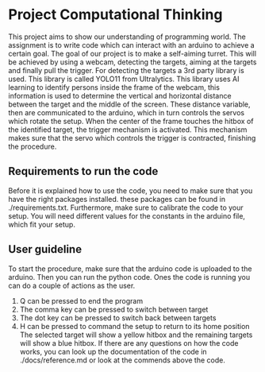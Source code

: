 # Project Computational Thinking
This project aims to show our understanding of programming world. The assignment is to write code which can interact with an arduino to achieve a certain goal.
The goal of our project is to make a self-aiming turret. This will be achieved by using a webcam, detecting the targets, aiming at the targets and finally pull the trigger.
For detecting the targets a 3rd party library is used. This library is called YOLO11 from Ultralytics. This library uses AI learning to identify persons inside the frame of the webcam, this information is used to determine the vertical and horizontal distance between the target and the middle of the screen.
These distance variable, then are communicated to the arduino, which in turn controls the servos which rotate the setup. When the center of the frame touches the hitbox of the identified target, the trigger mechanism is activated. 
This mechanism makes sure that the servo which controls the trigger is contracted, finishing the procedure.

## Requirements to run the code
Before it is explained how to use the code, you need to make sure that you have the right packages installed. these packages can be found in ./requirements.txt. Furthermore, make sure to calibrate the code to your setup. You will need different values for the constants in the arduino file, which fit your setup.

## User guideline
To start the procedure, make sure that the arduino code is uploaded to the arduino. Then you can run the python code. Ones the code is running you can do a couple of actions as the user.
1. Q can be pressed to end the program
2. The comma key can be pressed to switch between target
3. The dot key can be pressed to switch back between targets
4. H can be pressed to command the setup to return to its home position
The selected target will show a yellow hitbox and the remaining targets will show a blue hitbox.
If there are any questions on how the code works,  you can look up the documentation of the code in ./docs/reference.md or look at the commends above the code.

